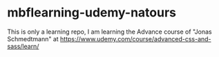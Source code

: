 # mbflearning-udemy-natours
This is only a learning repo, I am learning the Advance course of   "Jonas Schmedtmann"  at https://www.udemy.com/course/advanced-css-and-sass/learn/
